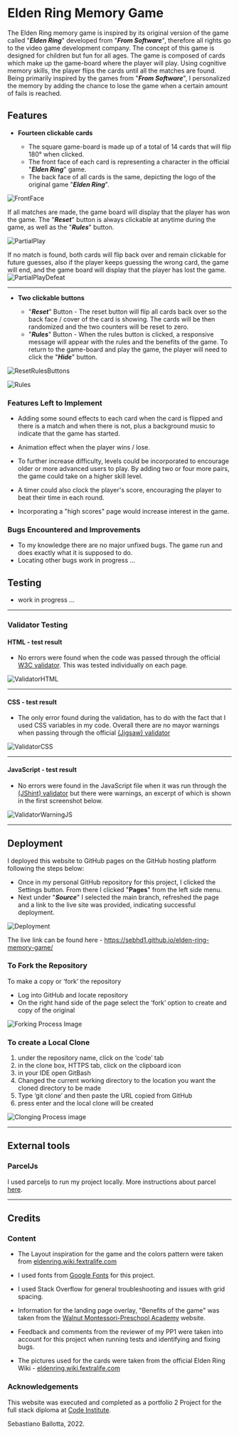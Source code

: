 # Elden Ring Memory Game

The Elden Ring memory game is inspired by its original version of the game called "_**Elden Ring**_" developed from "**_From Software_**", therefore all rights go to the video game development company. The concept of this game is designed for children but fun for all ages.
The game is composed of cards which make up the game-board where the player will play.
Using cognitive memory skills, the player flips the cards until all the matches are found.
Being primarily inspired by the games from "**_From Software_**", I personalized the memory by adding the chance to lose the game when a certain amount of fails is reached.



## Features

- __Fourteen clickable cards__

  - The square game-board is made up of a total of 14 cards that will flip 180° when clicked.
  - The front face of each card is representing a character in the official "_**Elden Ring**_" game.
  - The back face of all cards is the same, depicting the logo of the original game "_**Elden Ring**_". 


![FrontFace](assets/images/docs/card_front.png)


If all matches are made, the game board will display that the player has won the game.
The "_**Reset**_" button is always clickable at anytime during the game, as well as the "_**Rules**_" button.

![PartialPlay](assets/images/docs/partial_play.png)


If no match is found, both cards will flip back over and remain clickable for future guesses, also if the player keeps guessing the wrong card, the game will end, and the game board will display that the player has lost the game.
![PartialPlayDefeat](assets/images/docs/partial_play_defeat.png)

---

- __Two clickable buttons__

  - "_**Reset**_" Button - The reset button will flip all cards back over so the back face / cover of the card is showing. The cards will be then randomized and the two counters will be reset to zero.
  - "_**Rules**_" Button - When the rules button is clicked, a responsive message will appear with the rules and the benefits of the game. To return to the game-board and play the game, the player will need to click the "_**Hide**_" button.

![ResetRulesButtons](assets/images/docs/reset_rules_button.png)

![Rules](assets/images/docs/rules.png)


### Features Left to Implement

- Adding some sound effects to each card when the card is flipped and there is a match and when there is not, plus a background music to indicate that the game has started.

- Animation effect when the player wins / lose.

- To further increase difficulty, levels could be incorporated to encourage older or more advanced users to play. By adding two or four more pairs, the game could take on a higher skill level.

- A timer could also clock the player's score, encouraging the player to beat their time in each round.

- Incorporating a "high scores" page would increase interest in the game.


### Bugs Encountered and Improvements

- To my knowledge there are no major unfixed bugs. The game run and does exactly what it is supposed to do.
- Locating other bugs work in progress ...


## Testing

- work in progress ...
---
### Validator Testing

#### HTML - test result
- No errors were found when the code was passed through the official [W3C validator](https://validator.w3.org/). This was tested individually on each page.

![ValidatorHTML](assets/images/docs/html_test.jpg)

---

#### CSS - test result
- The only error found during the validation, has to do with the fact that I used CSS variables in my code. Overall there are no mayor warnings when passing through the official [(Jigsaw) validator](https://jigsaw.w3.org/css-validator/)

![ValidatorCSS](assets/images/docs/css_test.jpg)

---


#### JavaScript - test result
  - No errors were found in the JavaScript file when it was run through the [(JShint) validator](https://jshint.com/) but there were warnings, an excerpt of which is shown in the first screenshot below.

![ValidatorWarningJS](assets/images/docs/js_warnings.png)



---

## Deployment

I deployed this website to GitHub pages on the GitHub hosting platform following the steps below:

- Once in my personal GitHub repository for this project, I clicked the Settings button. From there I clicked "**Pages**" from the left side menu.
- Next under "**_Source_**" I selected the main branch,  refreshed the page and a link to the live site was provided, indicating successful deployment.

![Deployment](assets/images/docs/github_deployment_mockup.jpeg)

The live link can be found here - https://sebhd1.github.io/elden-ring-memory-game/

### To Fork the Repository

To make a copy or ‘fork’ the repository

- Log into GitHub and locate repository
- On the right hand side of the page select the ‘fork’ option to create and copy of the original

![Forking Process Image](assets/images/docs/fork_image.jpg)

### To create a Local Clone

1. under the repository name, click on the ‘code’ tab
2. in the clone box, HTTPS tab, click on the clipboard icon
3. in your IDE open GitBash
4. Changed the current working directory to the location you want the cloned directory to be made
5. Type ‘git clone’ and then paste the URL copied from GitHub
6. press enter and the local clone will be created

![Clonging Process image](assets/images/docs/clone_image.jpg)

---
## External tools

### ParcelJs
I used parceljs to run my project locally. 
More instructions about parcel [here](https://parceljs.org/).

---
## Credits

### Content

- The Layout inspiration for the game and the colors pattern were taken from [eldenring.wiki.fextralife.com](https://eldenring.wiki.fextralife.com/Elden+Ring+Wiki)

- I used fonts from [Google Fonts](https://fonts.google.com/) for this project.

- I used Stack Overflow for general troubleshooting and issues with grid spacing.

- Information for the landing page overlay, "Benefits of the game" was taken from the [Walnut Montessori-Preschool Academy](https://www.walnutmontessori-preschool.com/why-kids-should-play-memory) website.

- Feedback and comments from the reviewer of my PP1 were taken into account for this project when running tests and identifying and fixing bugs.

- The pictures used for the cards were taken from the official Elden Ring Wiki - [eldenring.wiki.fextralife.com](https://eldenring.wiki.fextralife.com/Elden+Ring+Wiki)

### Acknowledgements
This website was executed and completed as a portfolio 2 Project for the full stack diploma at [Code Institute](https://codeinstitute.net/).

Sebastiano Ballotta, 2022.